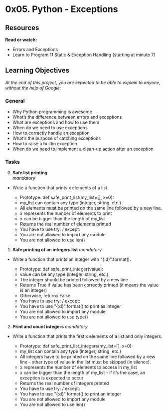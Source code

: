# 0x05. Python - Exceptions

## Resources
**Read or watch:**
- Errors and Exceptions
- Learn to Program 11 Static & Exception Handling (starting at minute 7)

## Learning Objectives
*At the end of this project, you are expected to be able to explain to anyone, without the help of Google:*

### General
- Why Python programming is awesome
- What’s the difference between errors and exceptions
- What are exceptions and how to use them
- When do we need to use exceptions
- How to correctly handle an exception
- What’s the purpose of catching exceptions
- How to raise a builtin exception
- When do we need to implement a clean-up action after an exception

### Tasks
0. **Safe list printing**<br>
*mandatory*
- Write a function that prints x elements of a list.

  - Prototype: def safe_print_list(my_list=[], x=0):<br>
  - my_list can contain any type (integer, string, etc.)<br>
  - All elements must be printed on the same line followed by a new line.<br>
  - x represents the number of elements to print<br>
  - x can be bigger than the length of my_list<br>
  - Returns the real number of elements printed<br>
  - You have to use try: / except:<br>
  - You are not allowed to import any module<br>
  - You are not allowed to use len()

1. **Safe printing of an integers list**
*mandatory*
- Write a function that prints an integer with "{:d}".format().

  - Prototype: def safe_print_integer(value):
  - value can be any type (integer, string, etc.)
  - The integer should be printed followed by a new line
  - Returns True if value has been correctly printed (it  means the value is an integer)
  - Otherwise, returns False
  - You have to use try: / except:
  - You have to use "{:d}".format() to print as integer
  - You are not allowed to import any module
  - You are not allowed to use type()

2. **Print and count integers**
*mandatory*
- Write a function that prints the first x elements of a list and only integers.

  - Prototype: def safe_print_list_integers(my_list=[], x=0):
  - my_list can contain any type (integer, string, etc.)
  - All integers have to be printed on the same line followed by a new line - other type of value in the list must be skipped (in silence).
  - x represents the number of elements to access in my_list
  - x can be bigger than the length of my_list - if it’s the case, an exception is expected to occur
  - Returns the real number of integers printed
  - You have to use try: / except:
  - You have to use "{:d}".format() to print an integer
  - You are not allowed to import any module
  - You are not allowed to use len()